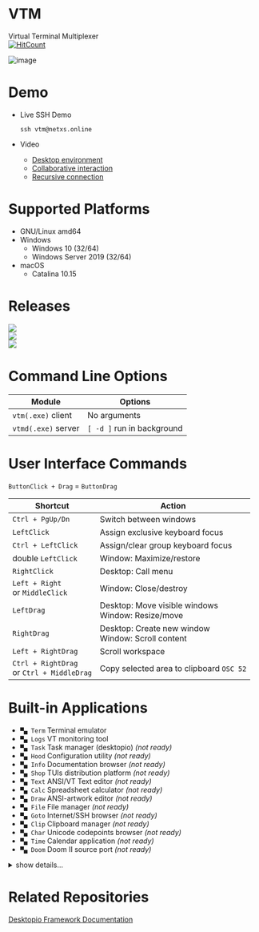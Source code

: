 # VTM

Virtual Terminal Multiplexer  
[![HitCount](https://views.whatilearened.today/views/github/netxs-group/VTM.svg)](https://github.com/netxs-group/VTM)

![image](https://dice.netxs.online/cloud/vtm/mde_banner_v1.09.png)

# Demo

- Live SSH Demo  

  `ssh vtm@netxs.online`  

- Video
  - [Desktop environment](https://youtu.be/fLumnSctakY)
  - [Collaborative interaction](https://youtu.be/0zU4e5Vam8c)
  - [Recursive connection](https://youtu.be/Fm5X75sO62c)

# Supported Platforms

 - GNU/Linux amd64
 - Windows
    - Windows 10 (32/64)
    - Windows Server 2019 (32/64)
 - macOS
    - Catalina 10.15

# Releases

[![](https://dice.netxs.online/cloud/vtm/status/macos)](https://github.com/netxs-group/VTM/releases/download/latest/vtm_macos.tar.gz)  
[![](https://dice.netxs.online/cloud/vtm/status/linux)](https://github.com/netxs-group/VTM/releases/download/latest/vtm_linux_amd64.tar.gz)  
[![](https://dice.netxs.online/cloud/vtm/status/windows)](https://github.com/netxs-group/VTM/releases/download/latest/vtm_windows_64.zip)  

# Command Line Options

Module               | Options
---------------------|--------------------------------------
`vtm(.exe)` client   | No arguments
`vtmd(.exe)` server  | `[ -d ]` run in background

# User Interface Commands

`ButtonClick + Drag` = `ButtonDrag`

Shortcut              | Action
----------------------|--------------------------------------
`Ctrl + PgUp/Dn`      | Switch between windows
`LeftClick`           | Assign exclusive keyboard focus
`Ctrl + LeftClick`    | Assign/clear group keyboard focus
double `LeftClick`    | Window: Maximize/restore
`RightClick`          | Desktop: Call menu
`Left + Right`<br>or `MiddleClick` | Window: Close/destroy
`LeftDrag`            | Desktop: Move visible windows<br>Window: Resize/move
`RightDrag`           | Desktop: Create new window<br>Window: Scroll content
`Left + RightDrag`    | Scroll workspace
`Ctrl + RightDrag`<br>or `Ctrl + MiddleDrag` | Copy selected area to clipboard `OSC 52`

# Built-in Applications

- `▀▄ Term` Terminal emulator
- `▀▄ Logs` VT monitoring tool
- `▀▄ Task` Task manager (desktopio) _(not ready)_
- `▀▄ Hood` Configuration utility _(not ready)_
- `▀▄ Info` Documentation browser _(not ready)_
- `▀▄ Shop` TUIs distribution platform _(not ready)_
- `▀▄ Text` ANSI/VT Text editor _(not ready)_
- `▀▄ Calc` Spreadsheet calculator _(not ready)_
- `▀▄ Draw` ANSI-artwork editor _(not ready)_
- `▀▄ File` File manager _(not ready)_
- `▀▄ Goto` Internet/SSH browser _(not ready)_
- `▀▄ Clip` Clipboard manager _(not ready)_
- `▀▄ Char` Unicode codepoints browser _(not ready)_
- `▀▄ Time` Calendar application _(not ready)_
- `▀▄ Doom` Doom Ⅱ source port _(not ready)_

<details><summary>show details...</summary><p>

 - `▀▄ Term`
   - UTF-8 Everywhere
   - Unicode clustering
   - TrueColor/256-color support
   - Auto-wrap mode `DECAWM` (with horizontal scrolling)
   - Focus tracking `DECSET 1004`
   - Bracketed paste mode `DECSET 2004`
   - SGR attributes: overline, double underline, strikethrough, and others
   - Save/restore terminal window title `XTWINOPS 22/23`
   - Mouse tracking `DECSET 1000/1002/1003/1006 SGR` mode
   - Mouse tracking `DECSET 10060 Extended SGR` mode, mouse reporting outside of the terminal viewport (outside + negative arguments) #62
   - Configurable using VT-sequences
   
      Name         | Sequence                         | Description
      -------------|----------------------------------|-------------
      `CCC_SBS`    | `CSI` 24 \[ : n \[ : m \] \] `p` | Set scrollback buffer size, `int32_t`<br>`n` Buffer limit in lines, 0 is unlimited, _default is 20.000_<br>`m` Grow step for unlimited buffer, _default is 0_
      `CCC_RST`    | `CSI`  1           `p`           | Reset all parameters to default
      `CCC_TBS`    | `CSI`  5 \[ : n \] `p`           | Set tabulation length<br>`n` Length in chars, _max = 256, default is 8_
      `CCC_JET`    | `CSI` 11 \[ : n \] `p`           | Set text alignment, _default is Left_<br>`n = 0` default<br>`n = 1` Left<br>`n = 2` Right<br>`n = 3` Center
      `CCC_WRP`    | `CSI` 12 \[ : n \] `p`           | Set text autowrap mode, _default is On_<br>`n = 0` default<br>`n = 1` On<br>`n = 2` Off
      `CCC_RTL`    | `CSI` 13 \[ : n \] `p`           | Set text right-to-left mode, _default is Off_<br>`n = 0` default<br>`n = 1` On<br>`n = 2` Off

 - `▀▄ Logs`
  - Reset by double `RightClick`

 - `▀▄ Hood`
  - ...

 - `▀▄ Info`
  - ...

 - `▀▄ Shop`
  - Just a sketch

 - `▀▄ Text`
  - Just a sketch

 - `▀▄ Calc`
  - Just a sketch

 - `▀▄ Clip`
  - ...

 - `▀▄ Draw`
  - ...

 - `▀▄ Task`
  - ...

 - `▀▄ Char`
  - ...

 - `▀▄ File`
  - ...

 - `▀▄ Time`
  - ...

 - `▀▄ Goto`
  - ...

 - `▀▄ Doom`
  - ...

</p></details>

# Related Repositories

[Desktopio Framework Documentation](https://github.com/netxs-group/Desktopio-Docs)
